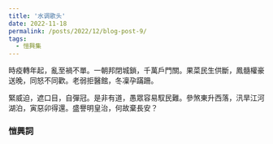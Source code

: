 ```yaml
---
title: '水调歌头'
date: 2022-11-18
permalink: /posts/2022/12/blog-post-9/
tags:
  - 愷興集
---
```


時疫轉年起，亂至禍不單。一朝邦閉城鎖，千萬戶門關。果菜民生供斷，鳳髓權豪送晚，同怒不同歡。老弱拒醫館，冬凜孕蹣跚。

緊威迫，遮口目，自彈冠。是非有道，愚眾容易馭民難。參煞東升西落，汛旱江河湖泊，寅惡卯得還。盛譽明皇治，何故棄長安？

### 愷興詞